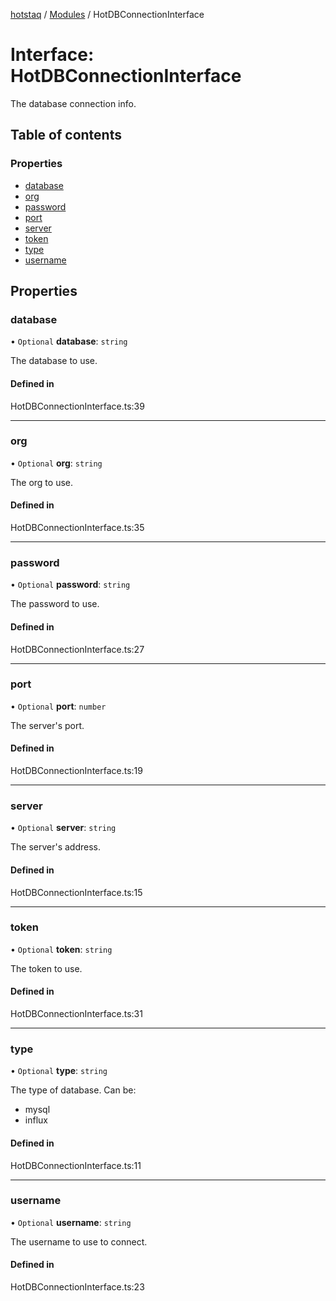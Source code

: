 [hotstaq](../README.md) / [Modules](../modules.md) / HotDBConnectionInterface

# Interface: HotDBConnectionInterface

The database connection info.

## Table of contents

### Properties

- [database](HotDBConnectionInterface.md#database)
- [org](HotDBConnectionInterface.md#org)
- [password](HotDBConnectionInterface.md#password)
- [port](HotDBConnectionInterface.md#port)
- [server](HotDBConnectionInterface.md#server)
- [token](HotDBConnectionInterface.md#token)
- [type](HotDBConnectionInterface.md#type)
- [username](HotDBConnectionInterface.md#username)

## Properties

### database

• `Optional` **database**: `string`

The database to use.

#### Defined in

HotDBConnectionInterface.ts:39

___

### org

• `Optional` **org**: `string`

The org to use.

#### Defined in

HotDBConnectionInterface.ts:35

___

### password

• `Optional` **password**: `string`

The password to use.

#### Defined in

HotDBConnectionInterface.ts:27

___

### port

• `Optional` **port**: `number`

The server's port.

#### Defined in

HotDBConnectionInterface.ts:19

___

### server

• `Optional` **server**: `string`

The server's address.

#### Defined in

HotDBConnectionInterface.ts:15

___

### token

• `Optional` **token**: `string`

The token to use.

#### Defined in

HotDBConnectionInterface.ts:31

___

### type

• `Optional` **type**: `string`

The type of database. Can be:
* mysql
* influx

#### Defined in

HotDBConnectionInterface.ts:11

___

### username

• `Optional` **username**: `string`

The username to use to connect.

#### Defined in

HotDBConnectionInterface.ts:23
